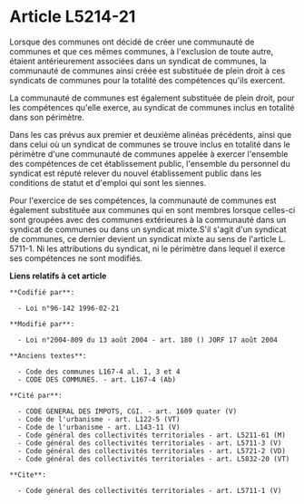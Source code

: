 # Article L5214-21

Lorsque des communes ont décidé de créer une communauté de communes et que ces mêmes communes, à l'exclusion de toute autre,
étaient antérieurement associées dans un syndicat de communes, la communauté de communes ainsi créée est substituée de plein
droit à ces syndicats de communes pour la totalité des compétences qu'ils exercent. 

La communauté de communes est également substituée de plein droit, pour les compétences qu'elle exerce, au syndicat de
communes inclus en totalité dans son périmètre. 

Dans les cas prévus aux premier et deuxième alinéas précédents, ainsi que dans celui où un syndicat de communes se trouve
inclus en totalité dans le périmètre d'une communauté de communes appelée à exercer l'ensemble des compétences de cet
établissement public, l'ensemble du personnel du syndicat est réputé relever du nouvel établissement public dans les
conditions de statut et d'emploi qui sont les siennes. 

Pour l'exercice de ses compétences, la communauté de communes est également substituée aux communes qui en sont membres
lorsque celles-ci sont groupées avec des communes extérieures à la communauté dans un syndicat de communes ou dans un
syndicat mixte.S'il s'agit d'un syndicat de communes, ce dernier devient un syndicat mixte au sens de l'article L. 5711-1. Ni
les attributions du syndicat, ni le périmètre dans lequel il exerce ses compétences ne sont modifiés.

**Liens relatifs à cet article**

	**Codifié par**:

	  - Loi n°96-142 1996-02-21

	**Modifié par**:

	  - Loi n°2004-809 du 13 août 2004 - art. 180 () JORF 17 août 2004

	**Anciens textes**:

	  - Code des communes L167-4 al. 1, 3 et 4
	  - CODE DES COMMUNES. - art. L167-4 (Ab)

	**Cité par**:

	  - CODE GENERAL DES IMPOTS, CGI. - art. 1609 quater (V)
	  - Code de l'urbanisme - art. L122-5 (VT)
	  - Code de l'urbanisme - art. L143-11 (V)
	  - Code général des collectivités territoriales - art. L5211-61 (M)
	  - Code général des collectivités territoriales - art. L5711-3 (V)
	  - Code général des collectivités territoriales - art. L5721-2 (VD)
	  - Code général des collectivités territoriales - art. L5832-20 (VT)

	**Cite**:

	  - Code général des collectivités territoriales - art. L5711-1 (V)

